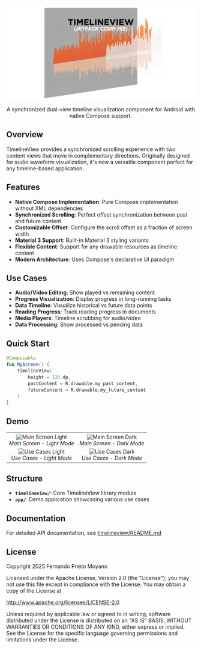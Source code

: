 <div align="center">
  <img src="art/banner.png" alt="TimelineView Banner"/>
  
  A synchronized dual-view timeline visualization component for Android with native Compose support.
</div>

## Overview

TimelineView provides a synchronized scrolling experience with two content views that move in complementary directions. Originally designed for audio waveform visualization, it's now a versatile component perfect for any timeline-based application.

## Features

- **Native Compose Implementation**: Pure Compose implementation without XML dependencies
- **Synchronized Scrolling**: Perfect offset synchronization between past and future content
- **Customizable Offset**: Configure the scroll offset as a fraction of screen width
- **Material 3 Support**: Built-in Material 3 styling variants
- **Flexible Content**: Support for any drawable resources as timeline content
- **Modern Architecture**: Uses Compose's declarative UI paradigm

## Use Cases

- **Audio/Video Editing**: Show played vs remaining content
- **Progress Visualization**: Display progress in long-running tasks
- **Data Timeline**: Visualize historical vs future data points  
- **Reading Progress**: Track reading progress in documents
- **Media Players**: Timeline scrubbing for audio/video
- **Data Processing**: Show processed vs pending data

## Quick Start

```kotlin
@Composable
fun MyScreen() {
    TimelineView(
        height = 120.dp,
        pastContent = R.drawable.my_past_content,
        futureContent = R.drawable.my_future_content
    )
}
```

## Demo

<table>
  <tr>
    <td align="center">
      <img src="art/main_screen_light.gif" alt="Main Screen Light" width="300"/>
      <br>
      <em>Main Screen - Light Mode</em>
    </td>
    <td align="center">
      <img src="art/main_screen_dark.gif" alt="Main Screen Dark" width="300"/>
      <br>
      <em>Main Screen - Dark Mode</em>
    </td>
  </tr>
  <tr>
    <td align="center">
      <img src="art/usecases_light.gif" alt="Use Cases Light" width="300"/>
      <br>
      <em>Use Cases - Light Mode</em>
    </td>
    <td align="center">
      <img src="art/usecases_dark.gif" alt="Use Cases Dark" width="300"/>
      <br>
      <em>Use Cases - Dark Mode</em>
    </td>
  </tr>
</table>

## Structure

- **`timelineview/`**: Core TimelineView library module
- **`app/`**: Demo application showcasing various use cases

## Documentation

For detailed API documentation, see [timelineview/README.md](timelineview/README.md)

## License

Copyright 2025 Fernando Prieto Moyano

Licensed under the Apache License, Version 2.0 (the "License");
you may not use this file except in compliance with the License.
You may obtain a copy of the License at

   http://www.apache.org/licenses/LICENSE-2.0

Unless required by applicable law or agreed to in writing, software
distributed under the License is distributed on an "AS IS" BASIS,
WITHOUT WARRANTIES OR CONDITIONS OF ANY KIND, either express or implied.
See the License for the specific language governing permissions and
limitations under the License.


